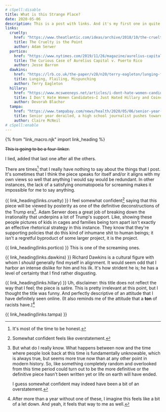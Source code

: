 ```yaml
---
# cSpell:disable
title: What is this Strange Place?
date: 2020-05-06
description: This is a post with links. And it's my first one in quite a while.
links:
  cruelty:
    href: "https://www.theatlantic.com/ideas/archive/2018/10/the-cruelty-is-the-point/572104/"
    title: The Cruelty is the Point
    author: Adam Serwer
  portico:
    href: "https://www.nytimes.com/2019/11/26/magazine/aurelius-capital-v-puerto-rico.html"
    title: The Curious Case of Aurelius Capital v. Puerto Rico
    author: Jesse Barron
  dawkins:
    href: "https://lrb.co.uk/the-paper/v28/n20/terry-eagleton/lunging-flailing-mispunching"
    title: Lunging, Flailing, Mispunching
    author: Terry Eagleton
  hillary:
    href: "https://www.mcsweeneys.net/articles/i-dont-hate-women-candidates-i-just-hated-hillary-and-coincidentally-im-starting-to-hate-elizabeth-warren"
    title: I Don't Hate Women Candidates—I Just Hated Hillary and Coincidentally I'm Starting to Hate Elizabeth Warren
    author: Devorah Blachor
  tampa:
    href: "https://www.tampabay.com/news/health/2020/05/06/senior-year-derailed-a-high-school-journalist-pushes-toward-one-last-deadline/"
    title: Senior year derailed, a high school journalist pushes toward one last deadline.
    author: Claire McNeil
# cSpell:enable
---
```


{% from "link_macro.njk" import link_heading %}

<del>This is going to be a four-linker.</del>

I lied, added that last one after all the others.

There are times[^1] that I really have nothing to say about the things that I post.
It's sometimes that I think the piece speaks for itself and/or it aligns with my own views so well that anything I would say would be redundant.
In other instances, the lack of a satisfying onomatopoeia for screaming makes it impossible for me to say anything.

{{ link_heading(links.cruelty) }}
I feel somewhat confident[^2] saying that this piece will be viewed by posterity as one of the definitive deconstructions of the Trump era[^3].
Adam Serwer does a great job of breaking down the irrationality that underpins a lot of Trump's support.
Like, showing these people pictures of kids in cages and families being torn apart isn't exactly an effective rhetorical strategy in this instance.
They know that they're supporting policies that do this kind of inhumane shit to human beings; it isn't a regretful byproduct of some larger project, it is the project.

{{ link_heading(links.portico) }}
This is one of the screaming ones.

{{ link_heading(links.dawkins) }}
Richard Dawkins is a cultural figure with whom I _should_ generally find myself in alignment.
It would seem odd that I harbor an intense dislike for him and his ilk.
It's how strident he is; he has a level of certainty that I find rather disgusting.

{{ link_heading(links.hillary) }}
Uh, disclaimer: this title does not reflect the way that I feel; the piece is satire.
This is pretty irrelevant at this point, but I thought the title was funny.
And perfectly descriptive of an attitude that I have definitely seen online.
(It also reminds me of the attitude that a **ton** of racists have.)[^4]

{{ link_heading(links.tampa) }}

<!-- prettier-ignore-start -->
[^1]: It's most of the time to be honest.
[^2]: Somewhat confident feels like overstatement.
[^3]: But what do I really know.
      What happens between now and the time where people look back at this time is fundamentally unknowable, which is always true, but seems more true now than at any other point in modern history.
      So, like something completely random and overlooked from this time period could turn out to be the more definitive or the definitive piece hasn't been written yet or life on earth will have ended.

      I guess somewhat confident may indeed have been a bit of an overstatement.

[^4]: After more than a year without one of these, I imagine this feels like a bit of a let down.
      And yeah, it feels that way to me as well.
<!-- prettier-ignore-end -->
